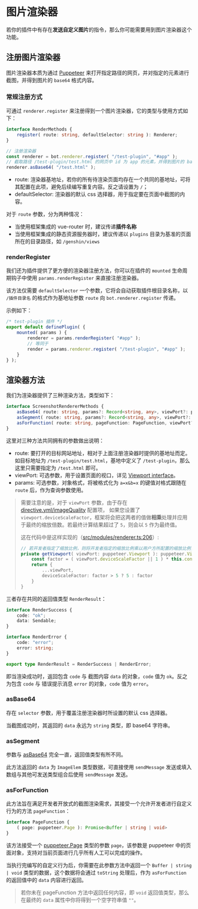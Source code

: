 # 图片渲染器

若你的插件中有存在**发送自定义图片**的指令，那么你可能需要用到图片渲染器这个功能。

## 注册图片渲染器

图片渲染器本质为通过 [Puppeteer](https://pptr.dev/) 来打开指定路径的网页，并对指定的元素进行截图，并得到图片的 `base64` 格式内容。

### 常规注册方式

可通过 `renderer.register` 来注册得到一个图片渲染器，它的类型与使用方式如下：

```ts
interface RenderMethods {
    register( route: string, defaultSelector: string ): Renderer;
}

// 注册渲染器
const renderer = bot.renderer.register( "/test-plugin", "#app" );
// 截取路径 /test-plugin/test.html 的网页中 id 为 app 的元素，并得到图片的 base64 格式
renderer.asBase64( "/test.html" );
```

* route: 渲染器基地址，若你的所有待渲染页面均存在一个共同的基地址，可将其配置在此项，避免后续编写重复内容。反之请设置为 `/`；
* defaultSelector: 渲染器的默认 css 选择器，用于指定要在页面中截图的内容。

对于 `route` 参数，分为两种情况：

- 当使用框架集成的 vue-router 时，建议传递**插件名称**
- 当使用框架集成的静态资源服务器时，建议传递以 `plugins` 目录为基准的页面所在的目录路径，如 `/genshin/views`

### renderRegister

我们还为插件提供了更方便的渲染器注册方法，你可以在插件的 `mounted` 生命周期钩子中使用 `params.renderRegister` 来直接注册渲染器。

该方法仅需要 `defaultSelector` 一个参数，它将会自动获取插件根目录名称，以 `/插件目录名` 的格式作为基地址参数 `route` 向 `bot.renderer.register` 传递。

示例如下：

```ts
/* test-plugin 插件 */
export default definePlugin( {
    mounted( params ) {
        renderer = params.renderRegister( "#app" );
        // 等同于
        render = params.renderer.register( "/test-plugin", "#app" );
    }
} );
```

## 渲染器方法

我们为渲染器提供了三种渲染方法，类型如下：

```ts
interface ScreenshotRendererMethods {
    asBase64( route: string, params?: Record<string, any>, viewPort?: puppeteer.Viewport | null, selector?: string ): Promise<RenderResult>;
    asSegment( route: string, params?: Record<string, any>, viewPort?: puppeteer.Viewport | null, selector?: string ): Promise<RenderResult>;
    asForFunction( route: string, pageFunction: PageFunction, viewPort?: puppeteer.Viewport | null, params?: Record<string, any> ): Promise<RenderResult>;
}
```

这里对三种方法共同拥有的参数做出说明：

* route: 要打开的目标网站地址，相对于上面注册渲染器时提供的基地址而定。如目标地址为 `/test-plugin/test.html`，基地中定义了 `/test-plugin`，那么这里只需要指定为 `/test.html` 即可。
* viewPort: 可选参数，用于设置页面的视口，详见 [Viewport interface](https://pptr.dev/api/puppeteer.viewport)。
* params: 可选参数，对象格式，将被格式化为 `a=x&b=x` 的键值对格式跟随在 `route` 后，作为查询参数使用。

> 需要注意的是，对于 `viewPort` 参数，由于存在 [directive.yml/imageQuality](../../config/base.md#imagequality) 配置项，
> 如果您设置了 `viewport.deviceScaleFactor`，框架将会把这两者的值做**相乘**处理并应用于最终的缩放倍数。若最终计算结果超过了 `5`，则会以 `5` 作为最终值。
> 
> 这在代码中是这样实现的（[src/modules/renderer.ts:206](https://github.com/SilveryStar/Adachi-BOT/blob/main/src/modules/renderer.ts#L206)）:
> ```typescript
> // 若开发者指定了缩放比例，则将开发者指定的缩放比例乘以用户方所配置的缩放比例，考虑到设备承受能力问题，结果最大不能超过 5
> private getViewport( viewPort: puppeteer.Viewport ): puppeteer.Viewport {
>     const factor = ( viewPort.deviceScaleFactor || 1 ) * this.config.imageQuality;
>     return {
>         ...viewPort,
>         deviceScaleFactor: factor > 5 ? 5 : factor
>     }
> }
> ```

三者存在共同的返回值类型 `RenderResult`：

```ts
interface RenderSuccess {
    code: "ok";
    data: Sendable;
}

interface RenderError {
    code: "error";
    error: string;
}

export type RenderResult = RenderSuccess | RenderError;
```

即当渲染成功时，返回包含 `code` 与 截图内容 `data` 的对象，`code` 值为 `ok`。反之为包含 `code` 与 错误提示消息 `error` 的对象，`code` 值为 `error`。

### asBase64

存在 `selector` 参数，用于覆盖注册渲染器时所设置的默认 css 选择器。

当截图成功时，其返回的 `data` 永远为 `string` 类型，即 base64 字符串。

### asSegment

参数与 [asBase64](#asbase64) 完全一直，返回值类型有所不同。

此方法返回的 `data` 为 `ImageElem` 类型数据，可直接使用 `sendMessage` 发送或填入数组与其他可发送类型组合后使用 `sendMessage` 发送。

### asForFunction

此方法旨在满足开发者开放式的截图渲染需求，其接受一个允许开发者进行自定义行为的方法 `pageFunction`：

```ts
interface PageFunction {
    ( page: puppeteer.Page ): Promise<Buffer | string | void>
}
```

该方法接受一个 [puppeteer.Page](https://pptr.dev/api/puppeteer.page) 类型的参数 `page`，该参数是 puppeteer 中的页面对象，支持对当前页面进行几乎所有人工可以完成的操作。

当执行完编写的自定义行为后，你需要在此参数方法中返回一个 `Buffer | string | void` 类型的数据，这个数据将会通过 `toString` 处理后，作为 `asForFunction` 的返回值中的 `data` 内容进行返回。

> 若你未在 pageFunction 方法中返回任何内容，即 `void` 返回值类型，那么在最终的 `data` 属性中你将得到一个空字符串值 `""`。

